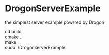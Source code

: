 # DrogonServerExample
the simplest server example powered by Drogon

cd build  
cmake ..  
make  
sudo ./DrogonServerExample

